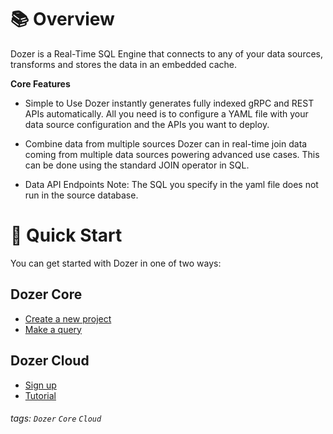 # 📚 Overview

Dozer is a Real-Time SQL Engine that connects to any of your data sources, transforms and stores the data in an embedded cache.

**Core Features**

* Simple to Use
Dozer instantly generates fully indexed gRPC and REST APIs automatically. All you need is to configure a YAML file with your data source configuration and the APIs you want to deploy. 

* Combine data from multiple sources
Dozer can in real-time join data coming from multiple data sources powering advanced use cases. This can be done using the standard JOIN operator in SQL.

* Data API Endpoints
Note: The SQL you specify in the yaml file does not run in the source database.


# 🚀 Quick Start
You can get started with Dozer in one of two ways:

Dozer Core
---
- [Create a new project](/core/new-project)
- [Make a query](/core/make-query)


Dozer Cloud
---
- [Sign up](/)
- [Tutorial](/)

###### tags: `Dozer` `Core` `Cloud`
